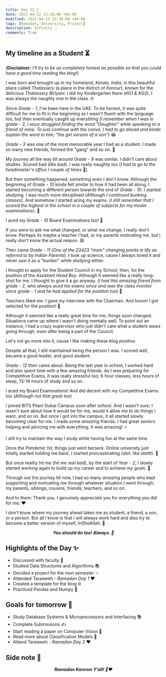 ```yaml
---
title: Day 12 🐼
date: 2021-04-12 23:30:00 +04:00
modified: 2021-04-12 23:30:00 +04:00
tags: [Ramadan, University, Project]
description: Infinity 💥
comments: True
---
```


## My timeline as a Student ⏳

(**Disclaimer:** *I'll try to be as completely honest as possible so that you could have a good time reading the blog!*)

I was born and brought up in my homeland, *Kerala, India*, in this beautiful place called *Thalassery* (a place in the district of *Kannur*), known for the delicious *Thalassery Biriyani*. I did my Kindergarten there (*KG1 & KG2*). I was always the naughty one in the class. 🤓

Since *Grade - 1*, I've been here in the UAE. To be honest, it was quite difficult for me to fit in the beginning as I wasn't fluent with the language too, but then eventually caught up everything (*I remember when I was in grade - 2, I once struggled finding the word "Daughter" while speaking to a friend of mine. To just continue with the convo, I had to go ahead and kinda explain the word to him; "the girl version of a son"*) 😂 

*Grade - 3* was one of the most memorable year I had as a student. I made so many new friends, formed the "gang" and so on. 💛

My journey all the way till around *Grade - 9* was similar. I didn't care about studies. Scored bad (*like bad*). I was really naughty too (*I had to go to the headmaster's office I couple of times* 👀).

But then something happened; something even I don't know. Although the beginning of *Grade - 10* kinda felt similar to how it had been all along, I started becoming a different person towards the end of *Grade - 10*. I started studying. I was much more disciplined (*Although I continued bunking classes*). And somehow I started acing my exams. (*I still remember that I scored the highest in the school in a couple of subjects for my model examinations*). 💯 

I aced my *Grade - 10* Board Examinations too! 🎉

If you were to ask me what changed, or what me change, I really don't know. Perhaps its maybe a teacher I had, or my parents motivating me, but I really don't know the actual reason. 😅

Then came *Grade - 11* (*One of the 23423 "main" changing points in life as referred to by Indian Parents*). I took up science, cause I always loved it and never saw it as a "burden" while studying either.

I thought to apply for the Student Council in my School, then, for the position of the *Assistant Head Boy*. Although it seemed like a really long-shot for me, I thought to give it a go anyway. (*I had this amazing friend from grade - 2, who always aced his exams since and was the class monitor since grade - 1 and he had applied for the position too*) 👨

Teachers liked me. I gave my interview with the Chairman. And boom! I got selected for the position! 🎉

Although it seemed like a really great time for me, things soon changed. Situations came up where I wasn't doing mentally well. To point out an instance, I had a crazy supervisor who just didn't care what a student waws going through, even after being a part of the Council. 

Let's not go more into it, cause I like making these blog *positive*. 

Despite all that, I still maintained being the person I was. I scored well, became a good leader, and good student.

*Grade - 12* then came about. Being the last year in school, I worked hard and also spent time with a few amazing friends. As I was preparing for Competitive Exams, it was really stressful too; 6 hour classes, less hours of sleep, 13-14 hours of study and so on. 

I aced my Board Examinations! And did decent with my Competitive Exams too (*Although not that great too*) 

I joined BITS Pilani Dubai Campus soon after school. And I wasn't sure; I wasn't sure about how it would be for me, would it allow me to do things I want, and so on. But once I got into the campus, it all started slowly becoming clear for me. I made some *amazing* friends. I had great seniors helping and advicing me with everything. It was amazing! ⭐️

I still try to maintain the way I study while having fun at the same time. 

Once the *Pandemic* hit, things just went berserk. Online university just totally started holding me back. I started procrastinating (*alot. like alottt*). 🙁

But once reality hit me (*hit me real bad*), by the start of *Year - 2*, I slowly started working again to build up my career and to achieve my goals. 🙌

Through out the journey till now, I had so many *amazing* people who kept supporting and motivating me through whatever situation I went through; my parents, siblings, cousins, friends, teachers, and so on. 

And to them: Thank you. I genuinely appreciate you for everything you did for me. ❤️

I don't know where my journey ahead takes me as student, a friend, a son, or a person. But all I know is that I will always work hard and also try to become a better version of myself, *InShaAllah*. 💯

<p align="center">
  <em><strong>You should do too! Always. 💯</strong></em> 
</p>

## Highlights of the Day ✨
- Discussed with faculty 💭
- Studied Data Structures and Algorithms 📚
- Decided a project for the next semester 💥
- Attended Taraweeh - *Ramadan Day 1* ❤️
- Created a template for the blog 🌐
- Practiced Pandas and Numpy 📝

## Goals for tomorrow 📝
- Study Database Systems & Microprocessors and Interfacing 📚
- Complete Submissions ✍️
- Start reading a paper on Computer Vision 📃
- Read more about Classification Models 🔎
- Attend Taraweeh - *Ramadan Day 2* ❤️

## Side note 💭

<p align="center">
  <em><strong>Ramadan Kareem Y'all! 🌙❤️</strong></em>
</p>
